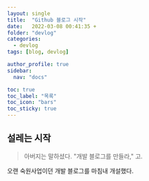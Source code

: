 ```yaml
---
layout: single
title:  "Github 블로그 시작"
date:   2022-03-08 00:41:35 +
folder: "devlog"
categories:
  - devlog
tags: [blog, devlog]

author_profile: true
sidebar:
  nav: "docs"

toc: true
toc_label: "목록"
toc_icon: "bars"
toc_sticky: true
---
```


## 설레는 시작
> 아버지는 말하셨다. "개발 블로그를 만들라," 고.

오랜 숙원사업이던 개발 블로그를 마침내 개설했다.  
